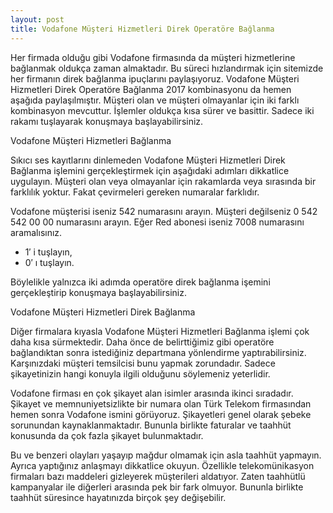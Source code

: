 ```yaml
---
layout: post
title: Vodafone Müşteri Hizmetleri Direk Operatöre Bağlanma
---
```

Her firmada olduğu gibi Vodafone firmasında da müşteri hizmetlerine bağlanmak oldukça zaman almaktadır. Bu süreci hızlandırmak için sitemizde her firmanın direk bağlanma ipuçlarını paylaşıyoruz. Vodafone Müşteri Hizmetleri Direk Operatöre Bağlanma 2017 kombinasyonu da hemen aşağıda paylaşılmıştır. Müşteri olan ve müşteri olmayanlar için iki farklı kombinasyon mevcuttur. İşlemler oldukça kısa sürer ve basittir. Sadece iki rakamı tuşlayarak konuşmaya başlayabilirsiniz.

Vodafone Müşteri Hizmetleri Bağlanma

Sıkıcı ses kayıtlarını dinlemeden Vodafone Müşteri Hizmetleri Direk Bağlanma işlemini gerçekleştirmek için aşağıdaki adımları dikkatlice uygulayın. Müşteri olan veya olmayanlar için rakamlarda veya sırasında bir farklılık yoktur. Fakat çevirmeleri gereken numaralar farklıdır.

Vodafone müşterisi iseniz 542 numarasını arayın. Müşteri değilseniz 0 542 542 00 00 numarasını arayın. Eğer Red abonesi iseniz 7008 numarasını aramalısınız.
<ul>
<li>1′ i tuşlayın,</li>
<li>0′ ı tuşlayın.</li>
</ul>
Böylelikle yalnızca iki adımda operatöre direk bağlanma işemini gerçekleştirip konuşmaya başlayabilirsiniz.

Vodafone Müşteri Hizmetleri Direk Bağlanma

Diğer firmalara kıyasla Vodafone Müşteri Hizmetleri Bağlanma işlemi çok daha kısa sürmektedir. Daha önce de belirttiğimiz gibi operatöre bağlandıktan sonra istediğiniz departmana yönlendirme yaptırabilirsiniz. Karşınızdaki müşteri temsilcisi bunu yapmak zorundadır. Sadece şikayetinizin hangi konuyla ilgili olduğunu söylemeniz yeterlidir.

Vodafone firması en çok şikayet alan isimler arasında ikinci sıradadır. Şikayet ve memnuniyetsizlikte bir numara olan Türk Telekom firmasından hemen sonra Vodafone ismini görüyoruz. Şikayetleri genel olarak şebeke sorunundan kaynaklanmaktadır. Bununla birlikte faturalar ve taahhüt konusunda da çok fazla şikayet bulunmaktadır.

Bu ve benzeri olayları yaşayıp mağdur olmamak için asla taahhüt yapmayın. Ayrıca yaptığınız anlaşmayı dikkatlice okuyun. Özellikle telekomünikasyon firmaları bazı maddeleri gizleyerek müşterileri aldatıyor. Zaten taahhütlü kampanyalar ile diğerleri arasında pek bir fark olmuyor. Bununla birlikte taahhüt süresince hayatınızda birçok şey değişebilir.
